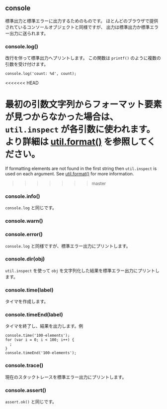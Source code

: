 ## console

<!--
For printing to stdout and stderr.  Similar to the console object functions
provided by most web browsers, here the output is sent to stdout or stderr.
-->
標準出力と標準エラーに出力するためのものです。
ほとんどのブラウザで提供されているコンソールオブジェクトと同様ですが、
出力は標準出力か標準エラー出力に送られます。


### console.log()

<!--
Prints to stdout with newline. This function can take multiple arguments in a
`printf()`-like way. Example:
-->
改行を伴って標準出力へプリントします。
この関数は `printf()` のように複数の引数を受け付けます。

    console.log('count: %d', count);

<<<<<<< HEAD
<!--
If formating elements are not found in the first string then `util.inspect`
is used on each argument.
See [util.format()](util.html#util.format) for more infomation.
-->
最初の引数文字列からフォーマット要素が見つからなかった場合は、
`util.inspect` が各引数に使われます。
より詳細は [util.format()](util.html#util.format) を参照してください。
=======
If formatting elements are not found in the first string then `util.inspect`
is used on each argument.
See [util.format()](util.html#util.format) for more information.
>>>>>>> master

### console.info()

<!--
Same as `console.log`.
-->
`console.log` と同じです。

### console.warn()
### console.error()

<!--
Same as `console.log` but prints to stderr.
-->
`console.log` と同様ですが、標準エラー出力にプリントします。

### console.dir(obj)

<!--
Uses `util.inspect` on `obj` and prints resulting string to stderr.
-->
`util.inspect` を使って `obj` を文字列化した結果を標準エラー出力にプリントします。

### console.time(label)

<!--
Mark a time.
-->
タイマを作成します。


### console.timeEnd(label)

<!--
Finish timer, record output. Example
-->
タイマを終了し、結果を出力します。例

    console.time('100-elements');
    for (var i = 0; i < 100; i++) {
      ;
    }
    console.timeEnd('100-elements');


### console.trace()

<!--
Print a stack trace to stderr of the current position.
-->
現在のスタックトレースを標準エラー出力にプリントします。

### console.assert()

<!--
Same as `assert.ok()`.
-->
`assert.ok()` と同じです。

